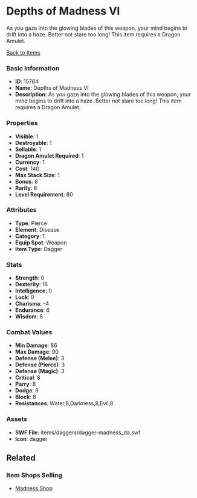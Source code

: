 # Depths of Madness VI

As you gaze into the glowing blades of this weapon, your mind begins to drift into a haze. Better not stare too long! This item requires a Dragon Amulet.

[Back to Items](../items.md)

### Basic Information

- **ID**: 15764
- **Name**: Depths of Madness VI
- **Description**: As you gaze into the glowing blades of this weapon, your mind begins to drift into a haze. Better not stare too long! This item requires a Dragon Amulet.

### Properties

- **Visible**: 1
- **Destroyable**: 1
- **Sellable**: 1
- **Dragon Amulet Required**: 1
- **Currency**: 1
- **Cost**: 140
- **Max Stack Size**: 1
- **Bonus**: 8
- **Rarity**: 8
- **Level Requirement**: 80

### Attributes

- **Type**: Pierce
- **Element**: Disease
- **Category**: 1
- **Equip Spot**: Weapon
- **Item Type**: Dagger

### Stats

- **Strength**: 0
- **Dexterity**: 16
- **Intelligence**: 0
- **Luck**: 0
- **Charisma**: -4
- **Endurance**: 6
- **Wisdom**: 6

### Combat Values

- **Min Damage**: 86
- **Max Damage**: 90
- **Defense (Melee)**: 3
- **Defense (Pierce)**: 3
- **Defense (Magic)**: 3
- **Critical**: 8
- **Parry**: 8
- **Dodge**: 8
- **Block**: 8
- **Resistances**: Water,8,Darkness,8,Evil,8

### Assets

- **SWF File**: items/daggers/dagger-madness_da.swf
- **Icon**: dagger

## Related

### Item Shops Selling

- [Madness Shop](../item-shops/502-madness-shop.md)

